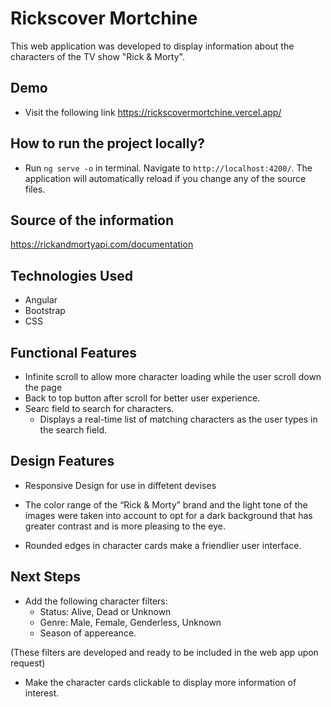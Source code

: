 # Rickscover Mortchine

This web application was developed to display information about the characters of the TV show "Rick & Morty".

## Demo 

- Visit the following link
https://rickscovermortchine.vercel.app/

## How to run the project locally?

- Run `ng serve -o`  in terminal. Navigate to `http://localhost:4200/`. The application will automatically reload if you change any of the source files.

## Source of the information

https://rickandmortyapi.com/documentation

## Technologies Used

- Angular
- Bootstrap
- CSS

## Functional Features

- Infinite scroll to allow more character loading while the user scroll down the page
- Back to top button after scroll for better user experience.
- Searc field to search for characters. 
    - Displays a real-time list of matching characters as the user types in the search field.

## Design Features

- Responsive Design for use in diffetent devises 
- The color range of the “Rick & Morty” brand and the light tone of the images were taken into account to opt for a dark background that has greater contrast and is more pleasing to the eye.

- Rounded edges in character cards make a friendlier user interface.

## Next Steps

- Add the following character filters: 
    - Status: Alive, Dead or Unknown
    - Genre: Male, Female, Genderless, Unknown
    - Season of appereance.
      
(These filters are developed and ready to be included in the web app upon request)

- Make the character cards clickable to display more information of interest. 
